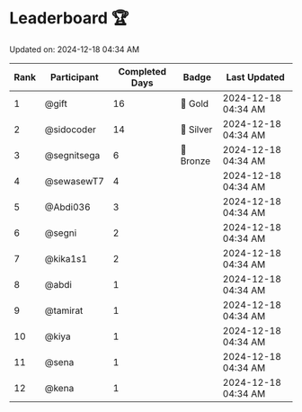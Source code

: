 # Leaderboard 🏆

Updated on: 2024-12-18 04:34 AM

| Rank | Participant       | Completed Days | Badge      | Last Updated         |
|------|-------------------|----------------|------------|----------------------|
| 1    | @gift             | 16             | 🏅 Gold     | 2024-12-18 04:34 AM |
| 2    | @sidocoder        | 14             | 🥈 Silver   | 2024-12-18 04:34 AM |
| 3    | @segnitsega       | 6              | 🥉 Bronze   | 2024-12-18 04:34 AM |
| 4    | @sewasewT7        | 4              |            | 2024-12-18 04:34 AM |
| 5    | @Abdi036          | 3              |            | 2024-12-18 04:34 AM |
| 6    | @segni            | 2              |            | 2024-12-18 04:34 AM |
| 7    | @kika1s1          | 2              |            | 2024-12-18 04:34 AM |
| 8    | @abdi             | 1              |            | 2024-12-18 04:34 AM |
| 9    | @tamirat          | 1              |            | 2024-12-18 04:34 AM |
| 10   | @kiya             | 1              |            | 2024-12-18 04:34 AM |
| 11   | @sena             | 1              |            | 2024-12-18 04:34 AM |
| 12   | @kena             | 1              |            | 2024-12-18 04:34 AM |
